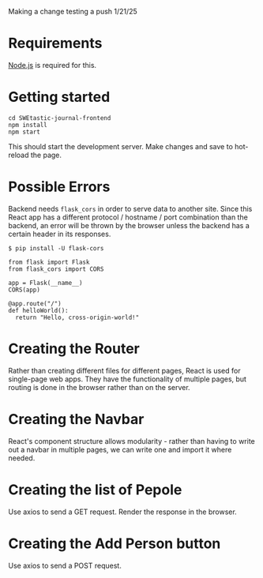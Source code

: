 Making a change  testing a push 1/21/25
# Requirements

[Node.js](https://nodejs.org/en/download) is required for this.

# Getting started

`cd SWEtastic-journal-frontend`  
`npm install`  
`npm start`  

This should start the development server. Make changes and save to hot-reload the page.


# Possible Errors

Backend needs `flask_cors` in order to serve data to another site.
Since this React app has a different protocol / hostname / port combination than the backend,
an error will be thrown by the browser unless the backend has a certain header in its responses.

`$ pip install -U flask-cors`

```
from flask import Flask
from flask_cors import CORS

app = Flask(__name__)
CORS(app)

@app.route("/")
def helloWorld():
  return "Hello, cross-origin-world!"
```

# Creating the Router

Rather than creating different files for different pages, React is used for single-page
web apps. They have the functionality of multiple pages, but routing is done in the browser
rather than on the server.

# Creating the Navbar

React's component structure allows modularity - rather than having to write out a navbar in
multiple pages, we can write one and import it where needed.

# Creating the list of Pepole

Use axios to send a GET request. Render the response in the browser.

# Creating the Add Person button

Use axios to send a POST request.
